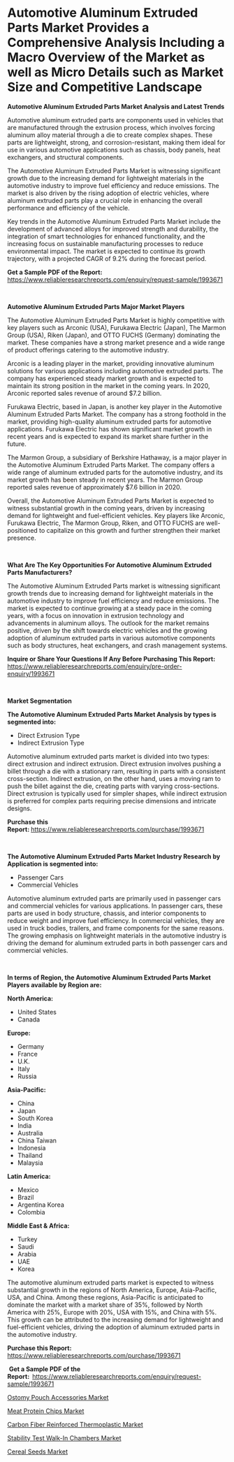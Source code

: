 <p><h1>Automotive Aluminum Extruded Parts Market Provides a Comprehensive Analysis Including a Macro Overview of the Market as well as Micro Details such as Market Size and Competitive Landscape</h1></p><p><strong>Automotive Aluminum Extruded Parts Market Analysis and Latest Trends</strong></p>
<p><p>Automotive aluminum extruded parts are components used in vehicles that are manufactured through the extrusion process, which involves forcing aluminum alloy material through a die to create complex shapes. These parts are lightweight, strong, and corrosion-resistant, making them ideal for use in various automotive applications such as chassis, body panels, heat exchangers, and structural components.</p><p>The Automotive Aluminum Extruded Parts Market is witnessing significant growth due to the increasing demand for lightweight materials in the automotive industry to improve fuel efficiency and reduce emissions. The market is also driven by the rising adoption of electric vehicles, where aluminum extruded parts play a crucial role in enhancing the overall performance and efficiency of the vehicle.</p><p>Key trends in the Automotive Aluminum Extruded Parts Market include the development of advanced alloys for improved strength and durability, the integration of smart technologies for enhanced functionality, and the increasing focus on sustainable manufacturing processes to reduce environmental impact. The market is expected to continue its growth trajectory, with a projected CAGR of 9.2% during the forecast period.</p></p>
<p><strong>Get a Sample PDF of the Report:&nbsp;</strong> <a href="https://www.reliableresearchreports.com/enquiry/request-sample/1993671">https://www.reliableresearchreports.com/enquiry/request-sample/1993671</a></p>
<p>&nbsp;</p>
<p><strong>Automotive Aluminum Extruded Parts Major Market Players</strong></p>
<p><p>The Automotive Aluminum Extruded Parts Market is highly competitive with key players such as Arconic (USA), Furukawa Electric (Japan), The Marmon Group (USA), Riken (Japan), and OTTO FUCHS (Germany) dominating the market. These companies have a strong market presence and a wide range of product offerings catering to the automotive industry.</p><p>Arconic is a leading player in the market, providing innovative aluminum solutions for various applications including automotive extruded parts. The company has experienced steady market growth and is expected to maintain its strong position in the market in the coming years. In 2020, Arconic reported sales revenue of around $7.2 billion.</p><p>Furukawa Electric, based in Japan, is another key player in the Automotive Aluminum Extruded Parts Market. The company has a strong foothold in the market, providing high-quality aluminum extruded parts for automotive applications. Furukawa Electric has shown significant market growth in recent years and is expected to expand its market share further in the future.</p><p>The Marmon Group, a subsidiary of Berkshire Hathaway, is a major player in the Automotive Aluminum Extruded Parts Market. The company offers a wide range of aluminum extruded parts for the automotive industry, and its market growth has been steady in recent years. The Marmon Group reported sales revenue of approximately $7.6 billion in 2020.</p><p>Overall, the Automotive Aluminum Extruded Parts Market is expected to witness substantial growth in the coming years, driven by increasing demand for lightweight and fuel-efficient vehicles. Key players like Arconic, Furukawa Electric, The Marmon Group, Riken, and OTTO FUCHS are well-positioned to capitalize on this growth and further strengthen their market presence.</p></p>
<p>&nbsp;</p>
<p><strong>What Are The Key Opportunities For Automotive Aluminum Extruded Parts Manufacturers?</strong></p>
<p><p>The Automotive Aluminum Extruded Parts market is witnessing significant growth trends due to increasing demand for lightweight materials in the automotive industry to improve fuel efficiency and reduce emissions. The market is expected to continue growing at a steady pace in the coming years, with a focus on innovation in extrusion technology and advancements in aluminum alloys. The outlook for the market remains positive, driven by the shift towards electric vehicles and the growing adoption of aluminum extruded parts in various automotive components such as body structures, heat exchangers, and crash management systems.</p></p>
<p><strong>Inquire or Share Your Questions If Any Before Purchasing This Report:</strong> <a href="https://www.reliableresearchreports.com/enquiry/pre-order-enquiry/1993671">https://www.reliableresearchreports.com/enquiry/pre-order-enquiry/1993671</a></p>
<p>&nbsp;</p>
<p><strong>Market Segmentation</strong></p>
<p><strong>The Automotive Aluminum Extruded Parts Market Analysis by types is segmented into:</strong></p>
<p><ul><li>Direct Extrusion Type</li><li>Indirect Extrusion Type</li></ul></p>
<p><p>Automotive aluminum extruded parts market is divided into two types: direct extrusion and indirect extrusion. Direct extrusion involves pushing a billet through a die with a stationary ram, resulting in parts with a consistent cross-section. Indirect extrusion, on the other hand, uses a moving ram to push the billet against the die, creating parts with varying cross-sections. Direct extrusion is typically used for simpler shapes, while indirect extrusion is preferred for complex parts requiring precise dimensions and intricate designs.</p></p>
<p><strong>Purchase this Report:&nbsp;</strong><a href="https://www.reliableresearchreports.com/purchase/1993671">https://www.reliableresearchreports.com/purchase/1993671</a></p>
<p>&nbsp;</p>
<p><strong>The Automotive Aluminum Extruded Parts Market Industry Research by Application is segmented into:</strong></p>
<p><ul><li>Passenger Cars</li><li>Commercial Vehicles</li></ul></p>
<p><p>Automotive aluminum extruded parts are primarily used in passenger cars and commercial vehicles for various applications. In passenger cars, these parts are used in body structure, chassis, and interior components to reduce weight and improve fuel efficiency. In commercial vehicles, they are used in truck bodies, trailers, and frame components for the same reasons. The growing emphasis on lightweight materials in the automotive industry is driving the demand for aluminum extruded parts in both passenger cars and commercial vehicles.</p></p>
<p>&nbsp;</p>
<p><strong>In terms of Region, the Automotive Aluminum Extruded Parts Market Players available by Region are:</strong></p>
<p>
    <p> <strong> North America: </strong>
        <ul>
            <li>United States</li>
            <li>Canada</li>
        </ul>
        </p> 
    <p> <strong> Europe: </strong>
        <ul>
            <li>Germany</li>
            <li>France</li>
            <li>U.K.</li>
            <li>Italy</li>
            <li>Russia</li>
        </ul>
        </p> 
    <p> <strong> Asia-Pacific: </strong>
        <ul>
            <li>China</li>
            <li>Japan</li>
            <li>South Korea</li>
            <li>India</li>
            <li>Australia</li>
            <li>China Taiwan</li>
            <li>Indonesia</li>
            <li>Thailand</li>
            <li>Malaysia</li>
        </ul>
        </p> 
    <p> <strong> Latin America: </strong>
        <ul>
            <li>Mexico</li>
            <li>Brazil</li>
            <li>Argentina Korea</li>
            <li>Colombia</li>
        </ul>
        </p> 
    <p> <strong> Middle East & Africa: </strong>
        <ul>
            <li>Turkey</li>
            <li>Saudi</li>
            <li>Arabia</li>
            <li>UAE</li>
            <li>Korea</li>
        </ul>
    </p>
    </p>
<p><p>The automotive aluminum extruded parts market is expected to witness substantial growth in the regions of North America, Europe, Asia-Pacific, USA, and China. Among these regions, Asia-Pacific is anticipated to dominate the market with a market share of 35%, followed by North America with 25%, Europe with 20%, USA with 15%, and China with 5%. This growth can be attributed to the increasing demand for lightweight and fuel-efficient vehicles, driving the adoption of aluminum extruded parts in the automotive industry.</p></p>
<p><strong>Purchase this Report: </strong><a href="https://www.reliableresearchreports.com/purchase/1993671">https://www.reliableresearchreports.com/purchase/1993671</a></p>
<p>&nbsp;<strong>Get a Sample PDF of the Report:&nbsp;&nbsp;</strong><a href="https://www.reliableresearchreports.com/enquiry/request-sample/1993671">https://www.reliableresearchreports.com/enquiry/request-sample/1993671</a></p>
<p><strong></strong></p>
<p><p><a href="https://woozy-pyroraptor-a1f.notion.site/Ostomy-Pouch-Accessories-Market-Size-and-Growth-Market-Segmentation-Regional-and-Country-Breakdown-0c630b88438e4a31b2b4a1112302d180">Ostomy Pouch Accessories Market</a></p><p><a href="https://rainy-horn-d69.notion.site/Meat-Protein-Chips-Market-Size-Global-Industry-Overview-Market-Segmentation-and-Forecast-2024-to--0de432487733409bb7c83f97a030cc4f">Meat Protein Chips Market</a></p><p><a href="https://view.publitas.com/reportprime-1/carbon-fiber-reinforced-thermoplastic-market-size-and-examines-its-market-scope-with-a-primary-focus-on-growth-opportunities-and-forecasted-trends-spanning-from-2024-to-2031/">Carbon Fiber Reinforced Thermoplastic Market</a></p><p><a href="https://woozy-pyroraptor-a1f.notion.site/Stability-Test-Walk-In-Chambers-Market-Size-Reflecting-a-Forecast-Till-2031-Market-By-Type-By-Appl-ac1de097d6c94b799cbc6fccba9be87f">Stability Test Walk-In Chambers Market</a></p><p><a href="https://view.publitas.com/reportprime-1/cereal-seeds-market-size-global-industry-overview-market-segmentation-and-forecast-2024-to-2031/">Cereal Seeds Market</a></p></p>